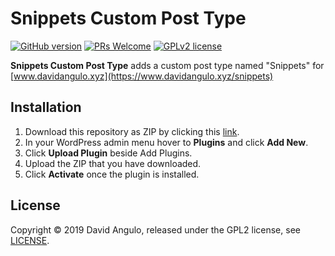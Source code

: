 # Snippets Custom Post Type

[![GitHub version](https://badge.fury.io/gh/dcangulo%2Fsnippets-custom-post-type.svg)](https://badge.fury.io/gh/dcangulo%2Fsnippets-custom-post-type)
[![PRs Welcome](https://img.shields.io/badge/PRs-welcome-brightgreen.svg?style=flat-square)](https://github.com/dcangulo/snippets-custom-post-type/pulls)
[![GPLv2 license](https://img.shields.io/badge/License-GPLv2-blue.svg)](LICENSE)

**Snippets Custom Post Type** adds a custom post type named "Snippets" for [www.davidangulo.xyz](https://www.davidangulo.xyz/snippets)

## Installation

1. Download this repository as ZIP by clicking this [link](https://github.com/dcangulo/snippets-custom-post-type/archive/master.zip).
2. In your WordPress admin menu hover to **Plugins** and click **Add New**.
3. Click **Upload Plugin** beside Add Plugins.
4. Upload the ZIP that you have downloaded.
5. Click **Activate** once the plugin is installed.

## License
Copyright © 2019 David Angulo, released under the GPL2 license, see [LICENSE](LICENSE).
